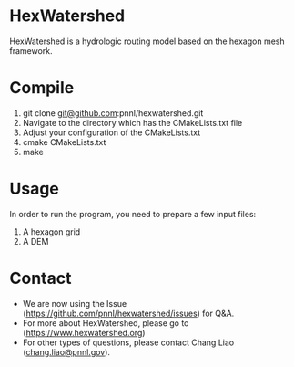 # HexWatershed

HexWatershed is a hydrologic routing model based on the hexagon mesh framework.




# Compile
1. git clone git@github.com:pnnl/hexwatershed.git
2. Navigate to the directory which has the CMakeLists.txt file
3. Adjust your configuration of the CMakeLists.txt
4. cmake CMakeLists.txt
5. make

# Usage
In order to run the program, you need to prepare a few input files:
1. A hexagon grid
2. A DEM

# Contact

* We are now using the Issue (https://github.com/pnnl/hexwatershed/issues) for Q&A.
* For more about HexWatershed, please go to (https://www.hexwatershed.org)
* For other types of questions, please contact Chang Liao (chang.liao@pnnl.gov).

